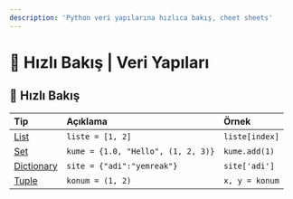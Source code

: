 ```yaml
---
description: 'Python veri yapılarına hızlıca bakış, cheet sheets'
---
```


# 🌟 Hızlı Bakış \| Veri Yapıları

## 👀  Hızlı Bakış

| Tip | Açıklama | Örnek |
| :--- | :--- | :--- |
| ​[List](https://www.programiz.com/python-programming/list)​ | `liste = [1, 2]` | `liste[index]` |
| ​[Set](https://www.programiz.com/python-programming/set)​ | `kume = {1.0, "Hello", (1, 2, 3)}` | `kume.add(1)` |
| ​[Dictionary](https://www.programiz.com/python-programming/dictionary)​ | `site = {"adi":"yemreak"}` | `site['adi']` |
| ​[Tuple](https://www.programiz.com/python-programming/tuple)​ | `konum = (1, 2)` | `x, y = konum` |

## 

